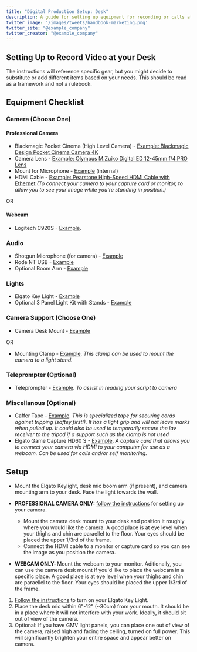 ```yaml
---
title: "Digital Production Setup: Desk"
description: A guide for setting up equipment for recording or calls at your desk.
twitter_image: '/images/tweets/handbook-marketing.png'
twitter_site: "@example_company"
twitter_creator: "@example_company"
---
```


## Setting Up to Record Video at your Desk

The instructions will reference specific gear, but you might decide to substitute or add different items based on your needs. This should be read as a framework and not a rulebook.

## Equipment Checklist

### Camera (Choose One)

#### Professional Camera

- Blackmagic Pocket Cinema (High Level Camera) - [Example: Blackmagic Design Pocket Cinema Camera 4K](https://www.bhphotovideo.com/c/product/1401512-REG/blackmagic_design_pocket_cinema_camera_4k.html)
- Camera Lens - [Example: Olympus M.Zuiko Digital ED 12-45mm f/4 PRO Lens](https://www.bhphotovideo.com/c/product/1540746-REG/olympus_v314090bu000_m_zuiko_digital_ed_12_45mm.html)
- Mount for Microphone - [Example](https://docs.google.com/spreadsheets/d/1rKwZwP7hvYSqm3BL4wPmVNDQtYkXPSX3SfUElBIhX38/edit#gid=1367060180) (internal)
- HDMI Cable - [Example: Pearstone High-Speed HDMI Cable with Ethernet](https://www.bhphotovideo.com/c/product/751037-REG/Pearstone_hda_115_Standard_Series_HDMI_to.html) *(To connect your camera to your capture card or monitor, to allow you to see your image while you're standing in position.)*

OR

#### Webcam

- Logitech C920S - [Example](https://www.amazon.com/Logitech-Webcam-Calling-Recording-Stereo/dp/B08DRQ66WP/ref=sr_1_3?dchild=1&keywords=logitech+c920&qid=1605047326&sr=8-3).

### Audio

- Shotgun Microphone (for camera) - [Example](https://www.bhphotovideo.com/c/product/1183909-REG/rode_videomicro_compact_on_camera.html?sts=pi&pim=Y)
- Rode NT USB - [Example](https://www.bhphotovideo.com/c/product/1540109-REG/rode_nt_usb_mini_usb_microphone.html)
- Optional Boom Arm - [Example](https://www.bhphotovideo.com/c/product/484972-REG/Rode_PSA1_PSA_1_Studio_Boom_Arm.html)

### Lights

- Elgato Key Light - [Example](https://www.amazon.com/Elgato-Key-Light-Professional-App-Enabled/dp/B07L755X9G)
- Optional 3 Panel Light Kit with Stands - [Example](https://www.bhphotovideo.com/c/product/1492249-REG/gvm_800d_rgb_3l_800d_rgb_led_video_studio.html)

### Camera Support (Choose One)

- Camera Desk Mount - [Example](https://www.elgato.com/ca/en/p/master-mount-l#)

OR

- Mounting Clamp - [Example](https://www.bhphotovideo.com/c/product/1422139-REG/smallrig_2164_multi_functional_crab_shaped_clamp.html).
*This clamp can be used to mount the camera to a light stand.*

### Teleprompter (Optional)

- Teleprompter - [Example](https://www.amazon.com/Glide-Gear-TMP100-Adjustable-Teleprompter/dp/B019AJOLEM).
*To assist in reading your script to camera*

### Miscellanous (Optional)

- Gaffer Tape - [Example](https://www.bhphotovideo.com/c/product/812203-REG/General_Brand_001UPCG255MBLA_General_Brands_Pro_Gaffer_s.html).
*This is specialized tape for securing cords against tripping (saftey first!). It has a light grip and will not leave marks when pulled up. It could also be used to temporarily secure the lav receiver to the tripod if a support such as the clamp is not used*
- Elgato Game Capture HD60 S - [Example](https://www.amazon.com/Elgato-Standalone-Recording-Zero-Lag-Passthrough/dp/B07XB6VNLJ/ref=sr_1_1_sspa?dchild=1&keywords=hd60%2Bs%2B&qid=1605213537&s=electronics&sr=1-1-spons&spLa=ZW5jcnlwdGVkUXVhbGlmaWVyPUEyTkFYRlBIWVExNkxJJmVuY3J5cHRlZElkPUEwMjUxNTc0MllDVUZSSDk4T0tWWSZlbmNyeXB0ZWRBZElkPUEwNDk5MDMwN1c1QkJYQ0FGWDhQJndpZGdldE5hbWU9c3BfYXRmJmFjdGlvbj1jbGlja1JlZGlyZWN0JmRvTm90TG9nQ2xpY2s9dHJ1ZQ&th=1).
*A capture card that allows you to connect your camera via HDMI to your computer for use as a webcam. Can be used for calls and/or self monitoring.*

## Setup

- Mount the Elgato Keylight, desk mic boom arm (if present), and camera mounting arm to your desk. Face the light towards the wall.

- **PROFESSIONAL CAMERA ONLY:** [follow the instructions](/handbook/marketing/brand-and-product-marketing/content/digital-production/digital-production-equipment-list/black-magic-pocket-cinema-camera/) for setting up your camera.
  - Mount the camera desk mount to your desk and position it roughly where you would like the camera. A good place is at eye level when your thighs and chin are paraellel to the floor. Your eyes should be placed the upper 1/3rd of the frame.
  - Connect the HDMI cable to a monitor or capture card so you can see the image as you position the camera.

- **WEBCAM ONLY:** Mount the webcam to your monitor. Aditionally, you can use the camera desk mount if you'd like to place the webcam in a specific place. A good place is at eye level when your thighs and chin are paraellel to the floor. Your eyes should be placed the upper 1/3rd of the frame.

1. [Follow the instructions](/handbook/marketing/brand-and-product-marketing/content/digital-production/digital-production-equipment-list/black-magic-pocket-cinema-camera/) to turn on your Elgato Key Light.
1. Place the desk mic within 6"-12" (~30cm) from your mouth. It should be in a place where it will not interfere with your work. Ideally, it should sit out of view of the camera.
1. Optional: If you have GMV light panels, you can place one out of view of the camera, raised high and facing the ceiling, turned on full power. This will significantly brighten your entire space and appear better on camera.
